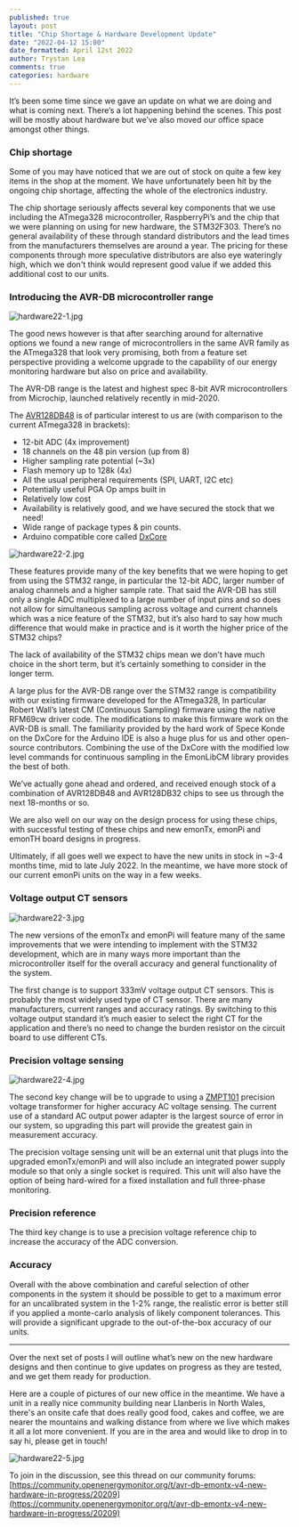 ```yaml
---
published: true
layout: post
title: "Chip Shortage & Hardware Development Update"
date: "2022-04-12 15:00"
date_formatted: April 12st 2022
author: Trystan Lea
comments: true
categories: hardware
---
```


It’s been some time since we gave an update on what we are doing and what is coming next. There’s a lot happening behind the scenes. This post will be mostly about hardware but we’ve also moved our office space amongst other things.

### Chip shortage 

Some of you may have noticed that we are out of stock on quite a few key items in the shop at the moment. We have unfortunately been hit by the ongoing chip shortage, affecting the whole of the electronics industry. 

The chip shortage seriously affects several key components that we use including the ATmega328 microcontroller, RaspberryPi’s and the chip that we were planning on using for new hardware, the STM32F303. There’s no general availability of these through standard distributors and the lead times from the manufacturers themselves are around a year. The pricing for these components through more speculative distributors are also eye wateringly high, which we don't think would represent good value if we added this additional cost to our units.

### Introducing the AVR-DB microcontroller range

![hardware22-1.jpg]({{site.image_path}}/hardware22-1.jpg)

The good news however is that after searching around for alternative options we found a new range of microcontrollers in the same AVR family as the ATmega328 that look very promising, both from a feature set perspective providing a welcome upgrade to the capability of our energy monitoring hardware but also on price and availability.

The AVR-DB range is the latest and highest spec 8-bit AVR microcontrollers from Microchip, launched relatively recently in mid-2020.

The [AVR128DB48](https://www.microchip.com/en-us/product/AVR128DB48) is of particular interest to us are (with comparison to the current ATmega328 in brackets):

- 12-bit ADC (4x improvement)
- 18 channels on the 48 pin version (up from 8)
- Higher sampling rate potential (~3x)
- Flash memory up to 128k (4x)
- All the usual peripheral requirements (SPI, UART, I2C etc)
- Potentially useful PGA Op amps built in
- Relatively low cost 
- Availability is relatively good, and we have secured the stock that we need! 
- Wide range of package types & pin counts.
- Arduino compatible core called [DxCore](https://github.com/SpenceKonde/DxCore)

![hardware22-2.jpg]({{site.image_path}}/hardware22-2.png)



These features provide many of the key benefits that we were hoping to get from using the STM32 range, in particular the 12-bit ADC, larger number of analog channels and a higher sample rate. That said the AVR-DB has still only a single ADC multiplexed to a large number of input pins and so does not allow for simultaneous sampling across voltage and current channels which was a nice feature of the STM32, but it’s also hard to say how much difference that would make in practice and is it worth the higher price of the STM32 chips?

The lack of availability of the STM32 chips mean we don't have much choice in the short term, but it’s certainly something to consider in the longer term.

A large plus for the AVR-DB range over the STM32 range is compatibility with our existing firmware developed for the ATmega328, In particular Robert Wall’s latest CM (Continuous Sampling) firmware using the native RFM69cw driver code. The modifications to make this firmware work on the AVR-DB is small. The familiarity provided by the hard work of Spece Konde on the DxCore for the Arduino IDE is also a huge plus for us and other open-source contributors. Combining the use of the DxCore with the modified low level commands for continuous sampling in the EmonLibCM library provides the best of both.

We’ve actually gone ahead and ordered, and received enough stock of a combination of AVR128DB48 and AVR128DB32 chips to see us through the next 18-months or so.

We are also well on our way on the design process for using these chips, with successful testing of these chips and new emonTx, emonPi and emonTH board designs in progress. 

Ultimately, if all goes well we expect to have the new units in stock in ~3-4 months time, mid to late July 2022. In the meantime, we have more stock of our current emonPi units on the way in a few weeks.

### Voltage output CT sensors

![hardware22-3.jpg]({{site.image_path}}/hardware22-3.jpg)

The new versions of the emonTx and emonPi will feature many of the same improvements that we were intending to implement with the STM32 development, which are in many ways more important than the microcontroller itself for the overall accuracy and general functionality of the system.

The first change is to support 333mV voltage output CT sensors. This is probably the most widely used type of CT sensor. There are many manufacturers, current ranges and accuracy ratings. By switching to this voltage output standard it’s much easier to select the right CT for the application and there’s no need to change the burden resistor on the circuit board to use different CTs. 

### Precision voltage sensing

![hardware22-4.jpg]({{site.image_path}}/hardware22-4.jpg)


The second key change will be to upgrade to using a [ZMPT101](https://www.micro-transformer.com/2ma-2ma-voltage-transformer-ZMPT101B.html) precision voltage transformer for higher accuracy AC voltage sensing. The current use of a standard AC output power adapter is the largest source of error in our system, so upgrading this part will provide the greatest gain in measurement accuracy.

The precision voltage sensing unit will be an external unit that plugs into the upgraded emonTx/emonPi and will also include an integrated power supply module so that only a single socket is required. This unit will also have the option of being hard-wired for a fixed installation and full three-phase monitoring. 

###  Precision reference

The third key change is to use a precision voltage reference chip to increase the accuracy of the ADC conversion.

### Accuracy  

Overall with the above combination and careful selection of other components in the system it should be possible to get to a maximum error for an uncalibrated system in the 1-2% range, the realistic error is better still if you applied a monte-carlo analysis of likely component tolerances. This will provide a significant upgrade to the out-of-the-box accuracy of our units.

***
Over the next set of posts I will outline what’s new on the new hardware designs and then continue to give updates on progress as they are tested, and we get them ready for production.

Here are a couple of pictures of our new office in the meantime. We have a unit in a really nice community building near Llanberis in North Wales, there's an onsite cafe that does really good food, cakes and coffee, we are nearer the mountains and walking distance from where we live which makes it all a lot more convenient. If you are in the area and would like to drop in to say hi, please get in touch!

![hardware22-5.jpg]({{site.image_path}}/hardware22-5.jpg)

To join in the discussion, see this thread on our community forums: [https://community.openenergymonitor.org/t/avr-db-emontx-v4-new-hardware-in-progress/20209](https://community.openenergymonitor.org/t/avr-db-emontx-v4-new-hardware-in-progress/20209)
